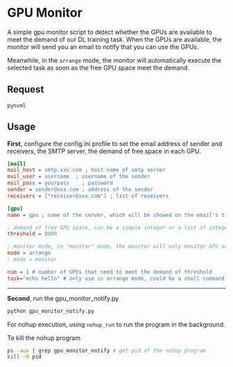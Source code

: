 # GPU Monitor
A simple gpu monitor script to detect whether the GPUs are available to meet the demand of our DL training task. When the GPUs are available, the monitor will send you an email to notify that you can use the GPUs.

Meanwhile, in the `arrange` mode, the monitor will automatically execute the selected task as soon as the free GPU space meet the demand.

## Request
```
pynvml
```

## Usage
**First**, configure the config.ini profile to set the email address of sender and receivers, the SMTP server, the demand of free space in each GPU.

```ini
[mail]
mail_host = smtp.xxx.com ; host name of smtp server
mail_user = username  ; username of the sender 
mail_pass = yourpass    ; password
sender = sender@xxx.com ; address of the sender 
receivers = ["receiver@xxx.com"] ; list of receivers

[gpu]
name = gpu ; name of the server, which will be showed on the email's title

; demand of free GPU space, can be a simple integer or a list of integers, if the threshold is a list, the length of this list must equal to the number of GPUs
threshold = 8000 

; monitor mode, in "monitor" mode, the monitor will only monitor GPU and notify, in "arrange" mode, the monitor will execute the task if GPUs are available
mode = arrange
; mode = monitor

num = 1 # number of GPUs that need to meet the demand of threshold
task="echo hello" # only use in arrange mode, could be a shell command
```

---

**Second**, run the gpu_monitor_notify.py

```sh
python gpu_monitor_notify.py
```

For nohup execution, using `nohup_run` to run the program in the background.

To kill the nohup program
```sh
ps -aux | grep gpu_monitor_notify # get pid of the nohup program
kill -9 pid
```
